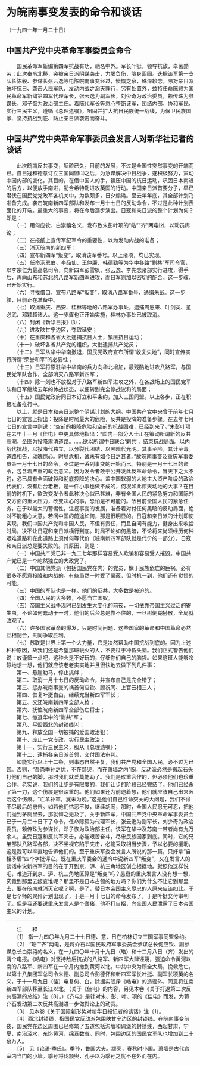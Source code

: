 # 为皖南事变发表的命令和谈话  
（一九四一年一月二十日）  
  
## 中国共产党中央革命军事委员会命令  

  
　　国民革命军新编第四军抗战有功，驰名中外。军长叶挺，领导抗敌，卓著勋劳；此次奉令北移，突被亲日派阴谋袭击，力竭负伤，陷身囹圄。迭据该军第一支队长陈毅、参谋长张云逸等电陈皖南事变经过，愤慨之余，殊深轸念。除对亲日派破坏抗日、袭击人民军队、发动内战之滔天罪行，另有处置外，兹特任命陈毅为国民革命军新编第四军代理军长，张云逸为副军长，刘少奇为政治委员，赖传珠为参谋长，邓子恢为政治部主任。着陈代军长等悉心整饬该军，团结内部，协和军民，实行三民主义，遵循《总理遗嘱》，巩固并扩大抗日民族统一战线，为保卫民族国家、坚持抗战到底、防止亲日派袭击而奋斗。   
## 中国共产党中央革命军事委员会发言人对新华社记者的谈话  

  
　　此次皖南反共事变，酝酿已久。目前的发展，不过是全国性突然事变的开端而已。自日寇和德意订立三国同盟⑴之后，为急谋解决中日战争，遂积极努力，策动中国内部的变化。其目的，在借中国人的手，镇压中国的抗日运动，巩固日本南进的后方，以便放手南进，配合希特勒进攻英国的行动。中国亲日派首要分子，早已潜伏在国民党党政军各机关中，为数颇多，日夕煽诱。至去年年底，其全部计划乃准备完成。袭击皖南新四军部队和发布一月十七日的反动命令，不过是此种计划表面化的开端。最重大的事变，将在今后逐步演出。日寇和亲日派的整个计划为何？即是：   
　　（一）用何应钦、白崇禧名义，发布致朱彭叶项的“皓”“齐”两电⑵，以动员舆论；   
　　（二）在报纸上宣传军纪军令的重要性，以为发动内战的准备；   
　　（三）消灭皖南的新四军；   
　　（四）宣布新四军“叛变”，取消该军番号。以上诸项，均已实现。   
　　（五）任命汤恩伯、李品仙、王仲廉、韩德勤等为华中各路“剿共”军司令官，以李宗仁为最高总司令，向新四军彭雪枫、张云逸、李先念诸部实行进攻，得手后，再向山东和苏北的八路军新四军进攻，而日军则加以密切的配合。这一步骤，已开始实行。   
　　（六）寻找借口，宣布八路军“叛变”，取消八路军番号，通缉朱彭。这一步骤，目前正在准备中。   
　　（七）取消重庆、西安、桂林等地的八路军办事处，逮捕周恩来、叶剑英、董必武、邓颖超诸人。这一步骤也正开始实施，桂林办事处已被取消。   
　　（八）封闭《新华日报》⑶；   
　　（九）进攻陕甘宁边区，夺取延安；   
　　（十）在重庆和各省大批逮捕抗日人士，镇压抗日运动；   
　　（十一）破坏各省共产党的组织，大批逮捕共产党员；   
　　（十二）日军从华中华南撤退，国民党政府宣布所谓“收复失地”，同时宣传实行所谓“荣誉和平”的必要性；   
　　（十三）日军将原驻华中华南的兵力向华北增加，最残酷地进攻八路军，与国民党军队合作，全部消灭八路军新四军；   
　　（十四）除一刻也不放松对于八路军新四军进攻之外，在各战场上的国民党军队和日军继续去年的休战状态，以便转到完全停战议和的局面；   
　　（十五）国民党政府同日本订立和平条约，加入三国同盟。以上各步，正在积极准备推行中。   
　　以上，就是日本和亲日派整个阴谋计划的大纲。中国共产党中央曾于前年七月七日的宣言上指出：投降是时局最大的危险，反共是投降的准备步骤。在去年七月七日的宣言中则说：“空前的投降危险和空前的抗战困难，已经到来了。”朱彭叶项在去年十一月《佳电》中更具体地指出：“国内一部分人士正在策动所谓新的反共高潮，企图为投降肃清道路。……欲以所谓中日联合‘剿共’，结束抗战局面。以内战代抗战，以投降代独立，以分裂代团结，以黑暗代光明。其事至险，其计至毒。道路相告，动魄惊心。时局危机，诚未有如今日之甚者。”故皖南事变及重庆军事委员会一月十七日的命令，不过是一系列事变的开始而已。特别是一月十七日的命令，包含着严重的政治意义。因为发令者敢于公开发此反革命命令，冒天下之大不韪，必已具有全面破裂和彻底投降的决心。盖中国软弱的大地主大资产阶级的政治代表们，没有后台老板，是一件小事也做不成的，何况如此惊天动地的大事？在目前的时机下，欲改变发令者此种决心似已甚难，非有全国人民的紧急努力和国际外交方面的重大压力，改变决心的事，恐怕是不可能的。故目前全国人民的紧急任务，在于以最大的警惕性，注视事变的发展，准备着对付任何黑暗的反动局面，绝对不能粗心大意。若问中国的前途如何，那是很明显的。日寇和亲日派的计划即使实现，我们中国共产党和中国人民，不但有责任，而且自问有能力，挺身出来收拾时局，决不让日寇和亲日派横行到底。时局不论如何黑暗，不论将来尚须经历何种艰难道路和在此道路上须付何等代价（皖南新四军部队就是代价的一部分），日寇和亲日派总是要失败的。其原因，则是：   
　　（一）中国共产党已非一九二七年那样容易受人欺骗和容易受人摧毁。中国共产党已是一个屹然独立的大政党了。   
　　（二）中国其他党派（包括国民党在内）的党员，懔于民族危亡的巨祸，必有很多不愿意投降和内战的。有些虽然一时受了蒙蔽，但时机一到，他们还有觉悟的可能。   
　　（三）中国的军队也是一样。他们的反共，大多数是被迫的。   
　　（四）全国人民的大多数，不愿当亡国奴。   
　　（五）帝国主义战争现时已到发生大变化的前夜，一切依靠帝国主义过活的寄生虫，不论如何蠢动于一时，他们的后台总是靠不住的，一旦树倒猢狲散，全局就改观了。   
　　（六）许多国家革命的爆发，只是时间问题，这些国家的革命和中国革命必然互相配合，共同争取胜利。   
　　（七）苏联是世界上第一个大力量，它是决然帮助中国抗战到底的。因为上述种种原因，故我们还是希望那班玩火的人，不要过于冲昏头脑。我们正式警告他们说：放谨慎一点吧，这种火是不好玩的，仔细你们自己的脑袋。如果这班人能够冷静地想一想，他们就应该老老实实地并且很快地去做下列几件事：   
　　第一、悬崖勒马，停止挑衅；   
　　第二、取消一月十七日的反动命令，并宣布自己是完全错了；   
　　第三、惩办皖南事变的祸首何应钦、顾祝同、上官云相三人；   
　　第四、恢复叶挺自由，继续充当新四军军长；   
　　第五、交还皖南新四军全部人枪；   
　　第六、抚恤皖南新四军全部伤亡将士；   
　　第七、撤退华中的“剿共”军；   
　　第八、平毁西北的封锁线⑷；   
　　第九、释放全国一切被捕的爱国政治犯；   
　　第十、废止一党专政，实行民主政治；   
　　第十一、实行三民主义，服从《总理遗嘱》；   
　　第十二、逮捕各亲日派首领，交付国法审判。   
　　如能实行以上十二条，则事态自然平复，我们共产党和全国人民，必不过为已甚。否则，“吾恐季孙之忧，不在颛臾，而在萧墙之内”⑸，反动派必然是搬起石头打他们自己的脚，那时我们就爱莫能助了。我们是珍重合作的，但必须他们也珍重合作。老实说，我们的让步是有限度的，我们让步的阶段已经完结了。他们已经杀了第一刀，这个伤痕是很深重的。他们如果还为前途着想，他们就应该自己出来医治这个伤痕。“亡羊补牢，犹未为晚。”这是他们自己性命交关的大问题，我们不得不尽最后的忠告。如若他们怙恶不悛，继续胡闹，那时，全国人民忍无可忍，把他们抛到茅厕里去，那就悔之无及了。关于新四军，中国共产党中央革命军事委员会已于一月二十日下了命令，任命陈毅为代理军长，张云逸为副军长，刘少奇为政治委员，赖传珠为参谋长，邓子恢为政治部主任。该军在华中及苏南一带者尚有九万余人，虽受日寇和反共军夹击，必能艰苦奋斗，尽忠民族国家到底。同时，它的兄弟部队八路军各部，决不坐视它陷于夹击，必能采取相当步骤，予以必要的援助，这是我可以率直地告诉他们的。至于重庆军委会发言人所说的那一篇，只好拿“自相矛盾”四个字批评它。既在重庆军委会的通令中说新四军“叛变”，又在发言人的谈话中说新四军的目的在于开到京、沪、杭三角地区创立根据地。就照他这样说吧，难道开到京、沪、杭三角地区算是“叛变”吗？愚蠢的重庆发言人没有想一想，究竟到那里去叛变谁呢？那里不是日本占领的地方吗？你们为什么不让它到那里去，要在皖南就消灭它呢？啊，是了，替日本帝国主义尽忠的人原来应该如此。于是七个师的聚歼计划出现了，于是一月十七日的命令发布了，于是叶挺交付审判了。但是我还要说重庆发言人是个蠢猪，他不打自招，向全国人民泄露了日本帝国主义的计划。   
  
------------------  
　　注　　释   
　　〔1〕 指一九四〇年九月二十七日德、意、日在柏林订立三国军事同盟条约。   
　　〔2〕 “皓”“齐”两电，是蒋介石以国民政府军事委员会参谋总长何应钦、副参谋总长白崇禧的名义，在一九四〇年十月十九日（皓）和十二月八日（齐）发出的两个电报。《皓电》对坚持敌后抗战的八路军、新四军大肆诬蔑，强迫命令黄河以南的八路军、新四军在一个月内撤到黄河以北。中共中央为顾全大局，挽救危亡，以第十八集团军总司令朱德、副总司令彭德怀和新四军军长叶挺、副军长项英的名义，于十一月九日（佳）电复何、白，除据实驳斥《皓电》的造谣外，同意将江南新四军部队移至长江以北。（关于《佳电》的内容，另见本卷《关于打退第二次反共高潮的总结》注〔8〕。）《齐电》是针对朱、彭、叶、项的《佳电》而发，为蒋介石发动第二次反共高潮进一步做舆论上的动员。   
　　〔3〕 见本卷《关于国际新形势对新华日报记者的谈话》注〔1〕。   
　　〔4〕西北封锁线，指国民党反动派包围陕甘宁边区的封锁线。在皖南事变前夜，国民党在边区周围已经修筑了五道包括沟墙和碉堡的封锁线，西起甘肃、宁夏，南沿泾水，东迄黄河，绵亘数省。同时，包围边区的国民党军队也增加到二十余万人。   
　　〔5〕 见《论语·季氏》。季孙，鲁国大夫。颛臾，春秋时小国。萧墙是古代宫室内当门的小墙。季孙将伐颛臾，孔子以为季孙之忧不在外而在内。   